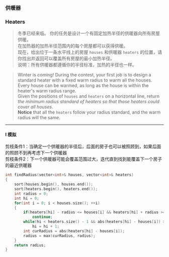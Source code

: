 ### 供暖器
### Heaters

> 冬季已经来临。 你的任务是设计一个有固定加热半径的供暖器向所有房屋供暖。  
> 在加热器的加热半径范围内的每个房屋都可以获得供暖。  
> 现在，给出位于一条水平线上的房屋 `houses` 和供暖器 `heaters` 的位置，请你找出并返回可以覆盖所有房屋的最小加热半径。  
> 说明：所有供暖器都遵循你的半径标准，加热的半径也一样。  

> Winter is coming! During the contest, your first job is to design a standard heater with a fixed warm radius to warm all the houses.  
> Every house can be warmed, as long as the house is within the heater's warm radius range.   
> Given the positions of `houses` and `heaters` on a horizontal line, return *the minimum radius standard of heaters so that those heaters could cover all houses*.  
> **Notice** that all the `heaters` follow your radius standard, and the warm radius will the same.  

----------

#### I 模拟

剪枝条件1：当确定一个供暖器的半径后，后面的房子也可以被照顾到，如果后面的照顾不到再考虑下一个供暖器  
剪枝条件2：下一个供暖器可能会覆盖范围过大，迭代直到找到能覆盖下一个房子的最近供暖器  

```cpp
int findRadius(vector<int>& houses, vector<int>& heaters) 
{
    sort(houses.begin(), houses.end());
    sort(heaters.begin(), heaters.end());
    int radius = 0;
    int hi = 0;
    for(int i = 0; i < houses.size(); ++i)
    {
        if(heaters[hi] - radius <= houses[i] && heaters[hi] + radius >= houses[i])
            continue;
        while(hi < heaters.size() - 1 && abs(heaters[hi] - houses[i]) >= abs(heaters[hi + 1] - houses[i]))
            hi = hi + 1;
        int curRadius = abs(heaters[hi] - houses[i]);
        radius = max(curRadius, radius);
    }
    return radius;
}
```
